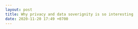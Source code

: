 ```yaml
---
layout: post
title: Why privacy and data soverignity is so interesting
date: 2020-11-20 17:49 +0700
---
```

